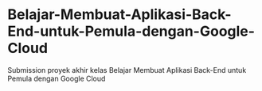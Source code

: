 # Belajar-Membuat-Aplikasi-Back-End-untuk-Pemula-dengan-Google-Cloud
Submission proyek akhir kelas Belajar Membuat Aplikasi Back-End untuk Pemula dengan Google Cloud
